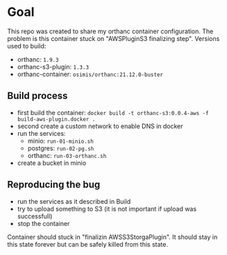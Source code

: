 # Goal

This repo was created to share my orthanc container configuration. The problem is this container stuck on "AWSPluginS3 finalizing step". Versions used to build:
* orthanc: `1.9.3`
* orthanc-s3-plugin: `1.3.3`
* orthanc-container: `osimis/orthanc:21.12.0-buster`

## Build process
- first build the container: `docker build -t orthanc-s3:0.0.4-aws -f build-aws-plugin.docker .`
- second create a custom network to enable DNS in docker
- run the services:
  - minio: `run-01-minio.sh`
  - postgres: `run-02-pg.sh`
  - orthanc: `run-03-orthanc.sh`
- create a bucket in minio

## Reproducing the bug
- run the services as it described in Build
- try to upload something to S3 (it is not important if upload was successfull)
- stop the container

Container should stuck in "finalizin AWSS3StorgaPlugin". It should stay in this state forever but can be safely killed from this state.
